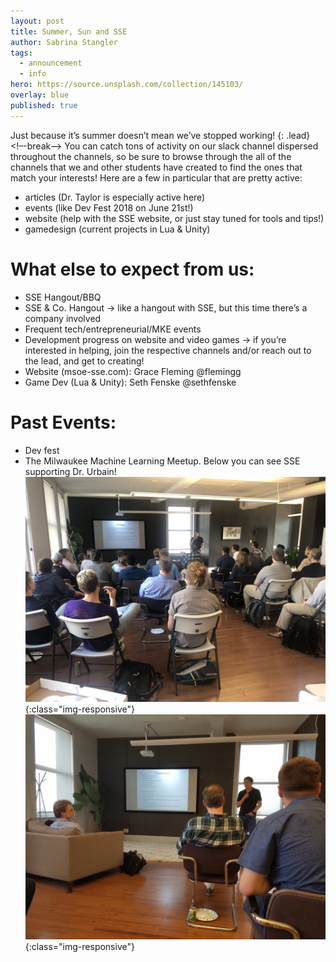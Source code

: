 ```yaml
---
layout: post
title: Summer, Sun and SSE
author: Sabrina Stangler
tags:
  - announcement
  - info
hero: https://source.unsplash.com/collection/145103/
overlay: blue
published: true
---
```

Just because it’s summer doesn’t mean we’ve stopped working!
{: .lead}
<!–-break-–>
You can catch tons of activity on our slack channel dispersed throughout the channels, so be sure to browse through the all of the channels that we and other students have created to find the ones that match your interests! Here are a few in particular that are pretty active:

* articles (Dr. Taylor is especially active here)
* events (like Dev Fest 2018 on June 21st!)
* website (help with the SSE website, or just stay tuned for tools and tips!)
* gamedesign (current projects in Lua & Unity)


# What else to expect from us:


* SSE Hangout/BBQ
* SSE & Co. Hangout → like a hangout with SSE, but this time there’s a company involved
* Frequent tech/entrepreneurial/MKE events
* Development progress on website and video games → if you’re interested in helping, join the respective channels and/or reach out to the lead, and get to creating!
* Website (msoe-sse.com): Grace Fleming @flemingg
* Game Dev (Lua & Unity): Seth Fenske @sethfenske


# Past Events: 
* Dev fest
* The Milwaukee Machine Learning Meetup. Below you can see SSE supporting Dr. Urbain!
![SSE supporting Dr. Ubrain!](/assets/img/msoe-sse-img2.jpg){:class="img-responsive"}
![SSE supporting Dr. Ubrain!](/assets/img/msoe-sse-img1.jpg){:class="img-responsive"}


